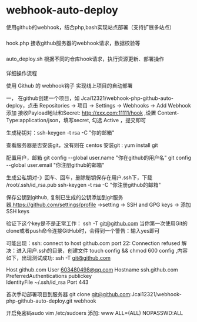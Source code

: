 # webhook-auto-deploy
使用github的webhook，结合php,bash实现站点部署（支持扩展多站点）

###
hook.php 接收github服务器的webhook请求，数据校验等

###
auto_deploy.sh  根据不同的仓库hook请求，执行资源更新、部署操作

####
详细操作流程

使用 Github 的 webhook钩子 实现线上项目的自动部署

一，
在github创建一个项目，如 Jcai12321/webhook-php-github-auto-deploy，点击 Repositories -> 项目 -> Settings -> Webhooks -> Add Webhook
添加 接收Payload地址和Secret: http://xxx.com:11111/hook ,设置 Content-Type:application/json，填写secret, 勾选 Active ，提交即可

生成秘钥对：ssh-keygen -t rsa -C "你的邮箱"

查看服务器是否安装git，没有则在 centos 安装git : yum install git

配置用户，邮箱
git config --global user.name "你在github的用户名"
git config --global user.email "你注册github的邮箱"

生成公私钥对-》回车、回车，删除秘钥保存在用户.ssh下，下载 /root/.ssh/id_rsa.pub
ssh-keygen -t rsa -C "你注册github的邮箱"

保存公钥到github, 复制已生成的公钥添加到git服务器,https://github.com/settings/profile ->setting  ->  SSH and GPG keys  ->  添加SSH keys

验证下这个key是不是正常工作：
ssh -T git@github.com
当你第一次使用Git的clone或者push命令连接GitHub时，会得到一个警告：输入yes即可


可能出现：ssh: connect to host github.com port 22: Connection refused
解决：进入用户.ssh的目录，创建文件 touch config && chmod 600 config ,内容如下，出现测试成功: ssh -T git@github.com

Host github.com
User 603480498@qq.com
Hostname ssh.github.com
PreferredAuthentications publickey  
IdentityFile ~/.ssh/id_rsa
Port 443

首次手动部署项目到服务器
git clone git@github.com:Jcai12321/webhook-php-github-auto-deploy.git  webhook

开启免密码sudo
vim /etc/sudoers 添加:
www     ALL=(ALL)       NOPASSWD:ALL
